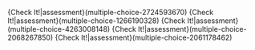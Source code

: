 {Check It!|assessment}(multiple-choice-2724593670)
{Check It!|assessment}(multiple-choice-1266190328)
{Check It!|assessment}(multiple-choice-4263008148)
{Check It!|assessment}(multiple-choice-2068267850)
{Check It!|assessment}(multiple-choice-2061178462)

